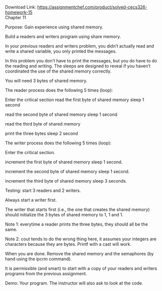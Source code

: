 Download Link: https://assignmentchef.com/product/solved-cecs326-homework-15
<br>
Chapter 11

Purpose: Gain experience using shared memory.

Build a readers and writers program using share memory.

In your previous readers and writers problem, you didn’t actually read and write a shared variable, you only printed the messages.

In this problem you don’t have to print the messages, but you do have to do the reading and writing. The sleeps are designed to reveal if you haven’t coordinated the use of the shared memory correctly.

You will need 3 bytes of shared memory.

The reader process does the following 5 times (loop):

Enter the critical section read the first byte of shared memory sleep 1 second

read the second byte of shared memory sleep 1 second

read the third byte of shared memory

print the three bytes sleep 2 second

The writer process does the following 5 times (loop):

Enter the critical section.

increment the first byte of shared memory sleep 1 second.

increment the second byte of shared memory sleep 1 second.

increment the third byte of shared memory sleep 3 seconds.

Testing: start 3 readers and 2 writers.

Always start a writer first.

The writer that starts first (i.e., the one that creates the shared memory) should initialize the 3 bytes of shared memory to 1, 1 and 1.

Note 1: everytime a reader prints the three bytes, they should all be the same.

Note 2: cout tends to do the wrong thing here, it assumes your integers are characters because they are bytes. Printf with a cast will work.

When you are done. Remove the shared memory and the semaphores (by hand using the ipcrm command).

It is permissible (and smart) to start with a copy of your readers and writers programs from the previous assignment.

Demo: Your program. The instructor will also ask to look at the code.